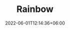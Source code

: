 ---
title: "Rainbow"
date: 2022-06-01T12:14:36+06:00
image: "images/portfolio/pride.gif"
client: "Me"
project_url : "None"
categories: ["illustration"]
description: "Pride Rainbow"
draft: False
---